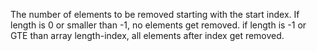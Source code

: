 The number of elements to be removed starting with the start index.
				If length is 0 or smaller than -1, no elements get removed.
				if length is -1 or GTE than array length-index, all elements after index get removed.